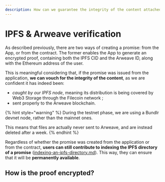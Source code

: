 ```yaml
---
description: How can we guarantee the integrity of the content attached to a promise?
---
```


# IPFS & Arweave verification

As described previously, there are two ways of creating a promise: from the App, or from the contract. The former enables the App to generate an encrypted proof, containing both the IPFS CID and the Arweave ID, along with the Ethereum address of the user.

This is meaningful considering that, if the promise was issued from the application, **we can vouch for the integrity of the content**, as we are confident it has indeed been:

* _caught by our IPFS node_, meaning its distribution is being covered by Web3 Storage through the Filecoin network ;
* sent properly to the Arweave blockchain.

{% hint style="warning" %}
During the testnet phase, we are using a Bundlr devnet node, rather than the mainnet ones.

This means that files are actually never sent to Arweave, and are instead deleted after a week.
{% endhint %}

Regardless of whether the promise was created from the application or from the contract, **users can still contribute to indexing the IPFS directory of a promise** ([indexing-an-ipfs-directory.md](../how-to-use/indexing-an-ipfs-directory.md "mention")). This way, they can ensure that it will be **permanently available**.

## How is the proof encrypted?

